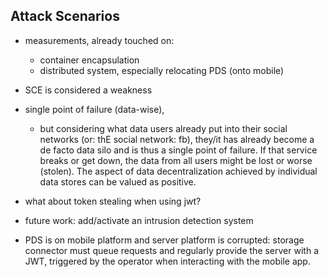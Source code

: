 ## Attack Scenarios




+   measurements, already touched on:
    -   container encapsulation
    -   distributed system, especially relocating PDS (onto mobile)
    
    
    
+   SCE is considered a weakness



+   single point of failure (data-wise),
    -   but considering what data users already put into their 
        social networks (or: thE social network: fb), they/it has already become a de facto data silo and is 
        thus a single point of failure. If that service breaks or get down, the data from all users might be
        lost or worse (stolen). The aspect of data decentralization achieved by individual data stores can 
        be valued as positive.

+   what about token stealing when using jwt?

+   future work: add/activate an intrusion detection system

+   PDS is on mobile platform and server platform is corrupted: storage connector must queue 
    requests and regularly provide the server with a JWT, triggered by the operator when interacting
    with the mobile app.
